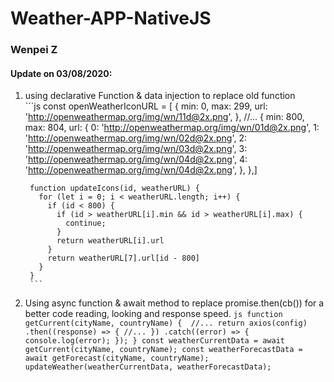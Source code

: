 # Weather-APP-NativeJS

### Wenpei Z

#### Update on 03/08/2020:
  1. using declarative Function & data injection to replace old function<br>
          ```js
          const openWeatherIconURL = [
            {
              min: 0,
              max: 299,
              url: 'http://openweathermap.org/img/wn/11d@2x.png',
            },
            //...
            {
              min: 800,
              max: 804,
              url: {
                0: 'http://openweathermap.org/img/wn/01d@2x.png',
                1: 'http://openweathermap.org/img/wn/02d@2x.png',
                2: 'http://openweathermap.org/img/wn/03d@2x.png',
                3: 'http://openweathermap.org/img/wn/04d@2x.png',
                4: 'http://openweathermap.org/img/wn/04d@2x.png',
              },
            },]
            
          function updateIcons(id, weatherURL) {
            for (let i = 0; i < weatherURL.length; i++) {
              if (id < 800) {
                if (id > weatherURL[i].min && id > weatherURL[i].max) {
                  continue;
                }
                return weatherURL[i].url
              }
              return weatherURL[7].url[id - 800]
            }
          }
          ```
  2. Using async function & await method to replace promise.then(cb()) for a better code reading, looking and response speed.
          ```js
          function getCurrent(cityName, countryName) { 
            //...
            return axios(config)
            .then((response) => {
              //...
            })
            .catch((error) => {
              console.log(error);
            });
          }
          const weatherCurrentData = await getCurrent(cityName, countryName);
          const weatherForecastData = await getForecast(cityName, countryName);
          updateWeather(weatherCurrentData, weatherForecastData);
          ```

